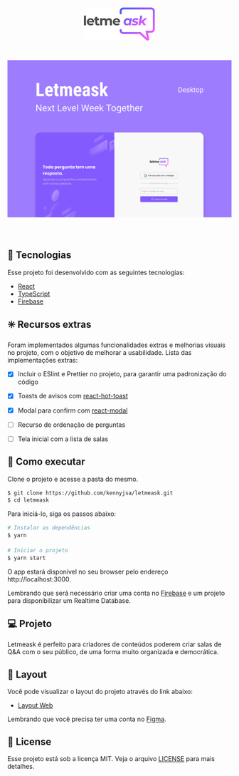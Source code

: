 <p align="center">
  <img alt="Letmeask" src=".github/logo.svg" width="160px">
</p>

<!-- <p align="center">
  <img src="https://img.shields.io/static/v1?label=NLW&message=06&color=8257E5&labelColor=000000" alt="NLW Together 06" />
  
  <img src="https://img.shields.io/github/stars/rocketseat-education/nlw-06-reactjs?label=stars&message=MIT&color=8257E5&labelColor=000000" alt="Stars">

  <img  src="https://img.shields.io/static/v1?label=license&message=MIT&color=8257E5&labelColor=000000" alt="License">   
</p> -->

<h1 align="center">
    <img alt="Letmeask" src=".github/cover.svg" />
</h1>

<br>

## 🧪 Tecnologias

Esse projeto foi desenvolvido com as seguintes tecnologias:

- [React](https://reactjs.org)
- [TypeScript](https://www.typescriptlang.org/)
- [Firebase](https://firebase.google.com/)

## ✳️ Recursos extras

Foram implementados algumas funcionalidades extras e melhorias visuais no projeto, com o objetivo de melhorar a usabilidade. Lista das implementações extras:

 - [x] Incluir o ESlint e Prettier no projeto, para garantir uma padronização do código
 - [x] Toasts de avisos com [react-hot-toast](https://react-hot-toast.com/)
 - [x] Modal para confirm com [react-modal](http://reactcommunity.org/react-modal/)
 - [ ] Recurso de ordenação de perguntas
 - [ ] Tela inicial com a lista de salas


 





## 🚀 Como executar

Clone o projeto e acesse a pasta do mesmo.

```bash
$ git clone https://github.com/kennyjsa/letmeask.git
$ cd letmeask
```

Para iniciá-lo, siga os passos abaixo:
```bash
# Instalar as dependências
$ yarn

# Iniciar o projeto
$ yarn start
```
O app estará disponível no seu browser pelo endereço http://localhost:3000.

Lembrando que será necessário criar uma conta no [Firebase](https://firebase.google.com/) e um projeto para disponibilizar um Realtime Database.

## 💻 Projeto

Letmeask é perfeito para criadores de conteúdos poderem criar salas de Q&A com o seu público, de uma forma muito organizada e democrática. 


## 🔖 Layout

Você pode visualizar o layout do projeto através do link abaixo:

- [Layout Web](https://www.figma.com/file/LkZd85oS6xD34uRdMVKggm/Letmeask) 

Lembrando que você precisa ter uma conta no [Figma](http://figma.com/).

## 📝 License

Esse projeto está sob a licença MIT. Veja o arquivo [LICENSE](LICENSE.md) para mais detalhes.

